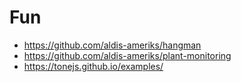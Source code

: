 # Fun

- https://github.com/aldis-ameriks/hangman
- https://github.com/aldis-ameriks/plant-monitoring
- https://tonejs.github.io/examples/
